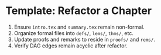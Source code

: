 # Template: Refactor a Chapter

1. Ensure `intro.tex` and `summary.tex` remain non-formal.
2. Organize formal files into `defs/`, `lems/`, `thms/`, etc.
3. Update proofs and remarks to reside in `proofs/` and `rems/`.
4. Verify DAG edges remain acyclic after refactor.
